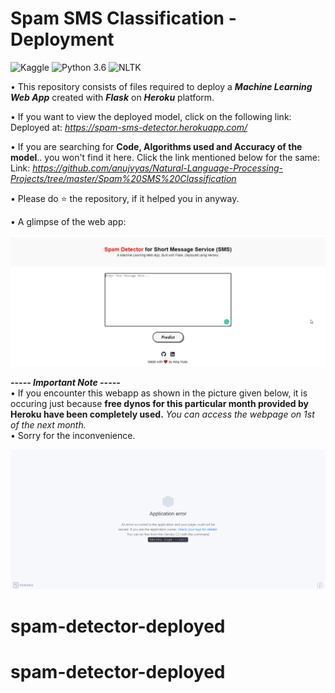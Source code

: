# Spam SMS Classification - Deployment
![Kaggle](https://img.shields.io/badge/Dataset-Kaggle-blue.svg) ![Python 3.6](https://img.shields.io/badge/Python-3.6-brightgreen.svg) ![NLTK](https://img.shields.io/badge/Library-NLTK-orange.svg)

• This repository consists of files required to deploy a ___Machine Learning Web App___ created with ___Flask___ on ___Heroku___ platform.

• If you want to view the deployed model, click on the following link:<br />
Deployed at: _https://spam-sms-detector.herokuapp.com/_

• If you are searching for __Code, Algorithms used and Accuracy of the model__.. you won't find it here. Click the link mentioned below for the same:<br />
Link: _https://github.com/anujvyas/Natural-Language-Processing-Projects/tree/master/Spam%20SMS%20Classification_

• Please do ⭐ the repository, if it helped you in anyway.

• A glimpse of the web app:

![GIF](readme_resources/spam-sms-web-app.gif)

_**----- Important Note -----**_<br />
• If you encounter this webapp as shown in the picture given below, it is occuring just because **free dynos for this particular month provided by Heroku have been completely used.** _You can access the webpage on 1st of the next month._<br />
• Sorry for the inconvenience.

![Heroku-Error](readme_resources/application-error-heroku.png)
# spam-detector-deployed
# spam-detector-deployed
